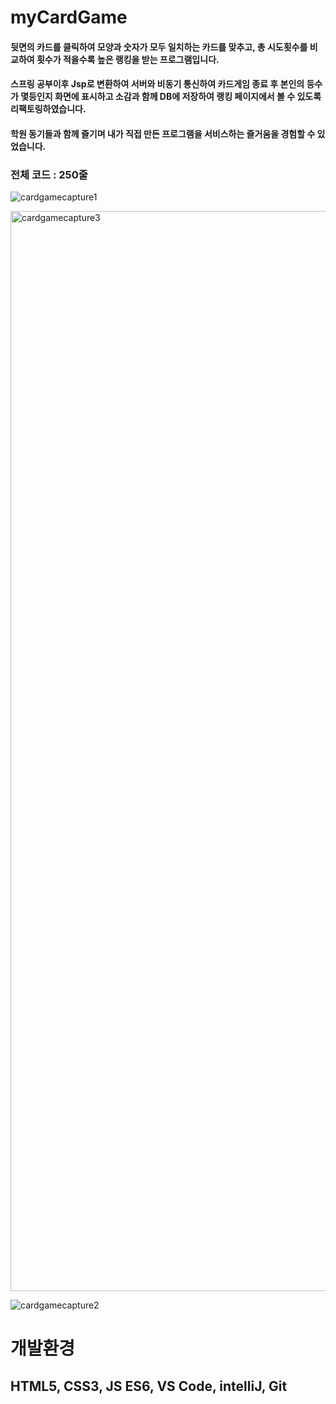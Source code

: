 # myCardGame

#### 뒷면의 카드를 클릭하여 모양과 숫자가 모두 일치하는 카드를 맞추고, 총 시도횟수를 비교하여 횟수가 적을수록 높은 랭킹을 받는 프로그램입니다.
#### 스프링 공부이후 Jsp로 변환하여 서버와 비동기 통신하여 카드게임 종료 후 본인의 등수가 몇등인지 화면에 표시하고 소감과 함께 DB에 저장하여 랭킹 페이지에서 볼 수 있도록 리팩토링하였습니다. 
#### 학원 동기들과 함께 즐기며 내가 직접 만든 프로그램을 서비스하는 즐거움을 경험할 수 있었습니다. 

### 전체 코드 : 250줄

![cardgamecapture1](https://github.com/tkdgns11/myCardGame/assets/134262318/d18802f0-5bfe-46c0-8cec-d5b5e55468c1)

<img width="1728" alt="cardgamecapture3" src="https://github.com/tkdgns11/myCardGame/assets/134262318/a219d0f2-d507-4b87-8fab-e66577c584ef">

![cardgamecapture2](https://github.com/tkdgns11/myCardGame/assets/134262318/4524aaf8-7da7-4ab3-854a-7cfcb736f8fd)

# 개발환경
## HTML5, CSS3, JS ES6, VS Code, intelliJ, Git
